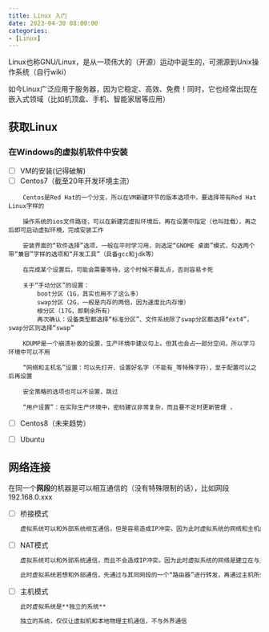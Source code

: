 ```yaml
---
title: Linux 入门
date: 2023-04-30 08:00:00
categories: 
- [Linux]
---
```




Linux也称GNU/Linux，是从一项伟大的（开源）运动中诞生的，可溯源到Unix操作系统（自行wiki）

如今Linux广泛应用于服务器，因为它稳定、高效、免费！同时，它也经常出现在嵌入式领域（比如机顶盒、手机、智能家居等应用）


## 获取Linux

### 在Windows的虚拟机软件中安装
- [ ] VM的安装(记得破解)
- [ ] Centos7（截至20年开发环境主流）
```
	Centos是Red Hat的一个分支，所以在VM新建环节的版本选项中，要选择带有Red Hat Linux字样的

    操作系统的ios文件路径，可以在新建完虚拟环境后，再在设置中指定（也叫挂载），再之后即可启动虚拟环境，完成安装工作

	安装界面的“软件选择”选项，一般在平时学习用，则选定“GNOME 桌面”模式，勾选两个带“兼容”字样的选项和“开发工具”（具备gcc和jdk等）
	
	在完成某个设置后，可能会需要等待，这个时候不要乱点，否则容易卡死

	关于“手动分区”的设置：
		boot分区（1G，其实也用不了这么多）
		swap分区（2G，一般是内存的两倍，因为速度比内存慢）
		根分区（17G，即剩余所有）
		再次确认：设备类型都选择“标准分区”、文件系统除了swap分区都选择“ext4”，swap分区则选择“swap”

	KDUMP是一个崩溃补救的设置，生产环境中建议勾上。但其也会占一部分空间，所以学习环境中可以不用

	“网络和主机名”设置：可以先打开、设置好名字（不能有_等特殊字符），至于配置可以之后再设置

	安全策略的选项也可以不设置，跳过

	“用户设置”：在实际生产环境中，密码建议非常复杂，而且要不定时更新管理 ，
```
- [ ] Centos8（未来趋势）
- [ ] Ubuntu


## 网络连接

在同一个**网段**的机器是可以相互通信的（没有特殊限制的话），比如网段192.168.0.xxx

- [ ] 桥接模式
	```txt
	虚拟系统可以和外部系统相互通信，但是容易造成IP冲突，因为此时虚拟系统的网络和主机的网络地位相等，并且和主机处于同一网段
	```
- [ ] NAT模式
	```markdown
	虚拟系统可以和外部系统通信，而且不会造成IP冲突。因为此时虚拟系统的网络是建立在与主机**不同**的网段上
	
	此时虚拟系统若想和外部通信，先通过与其同网段的一个“路由器”进行转发，再通过主机所处网段的IP代理得以和外部通信
	```
- [ ] 主机模式
	```markdown
	此时虚拟系统是**独立的系统**
	
	独立的系统，仅仅让虚拟机和本地物理主机通信，不与外界通信
	```